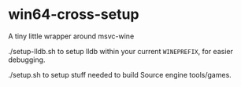 # win64-cross-setup

A tiny little wrapper around msvc-wine

./setup-lldb.sh to setup lldb within your current `WINEPREFIX`, for easier debugging.

./setup.sh to setup stuff needed to build Source engine tools/games.
